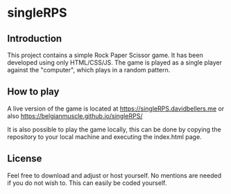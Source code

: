 # singleRPS

## Introduction

This project contains a simple Rock Paper Scissor game. It has been developed using only HTML/CSS/JS. 
The game is played as a single player against the "computer", which plays in a random pattern. 

## How to play

A live version of the game is located at https://singleRPS.davidbellers.me or also https://belgianmuscle.github.io/singleRPS/

It is also possible to play the game locally, this can be done by copying the repository to your local machine and executing the index.html page. 

## License

Feel free to download and adjust or host yourself. No mentions are needed if you do not wish to. 
This can easily be coded yourself.

